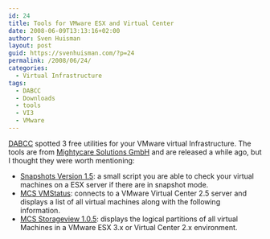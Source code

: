 ```yaml
---
id: 24
title: Tools for VMware ESX and Virtual Center
date: 2008-06-09T13:13:16+02:00
author: Sven Huisman
layout: post
guid: https://svenhuisman.com/?p=24
permalink: /2008/06/24/
categories:
  - Virtual Infrastructure
tags:
  - DABCC
  - Downloads
  - tools
  - VI3
  - VMware
---
```

<a title="DABCC" href="http://www.dabcc.com" target="_blank">DABCC</a> spotted 3 free utilities for your VMware virtual Infrastructure. The tools are from <a title="Mightycare" href="http://www.mightycare.de/" target="_blank">Mightycare Solutions GmbH</a> and are released a while ago, but I thought they were worth mentioning:

  * <a title="Snapshots" href="http://www.dabcc.com/downloadfile.aspx?id=570" target="_blank">Snapshots Version 1.5</a>: a small script you are able to check your virtual machines on a ESX server if there are in snapshot mode. 
  * <a title="MCS VMStatus" href="http://www.dabcc.com/downloadfile.aspx?id=571" target="_blank">MCS VMStatus</a>: connects to a VMware Virtual Center 2.5 server and displays a list of all virtual machines along with the following information. 
  * <a title="MCS Storageview" href="http://www.dabcc.com/downloadfile.aspx?id=572" target="_blank">MCS Storageview 1.0.5</a>: displays the logical partitions of all virtual Machines in a VMware ESX 3.x or Virtual Center 2.x environment.
